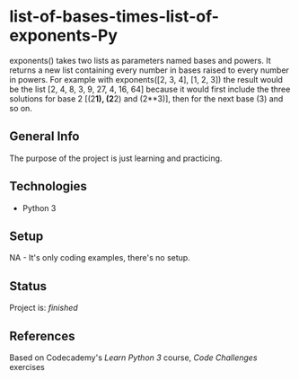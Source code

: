 # list-of-bases-times-list-of-exponents-Py
exponents() takes two lists as parameters named bases and powers. It returns a new list containing every number in bases raised to every number in powers. For example with exponents([2, 3, 4], [1, 2, 3])  the result would be the list [2, 4, 8, 3, 9, 27, 4, 16, 64] because it would first include the three solutions for base 2  [(2**1), (2**2) and (2**3)], then for the next base (3) and so on. 


## General Info
The purpose of the project is just learning and practicing.


## Technologies
* Python 3

## Setup
NA - It's only coding examples, there's no setup.

## Status
Project is:  _finished_

## References
Based on Codecademy's _Learn Python 3_ course, _Code Challenges_ exercises
